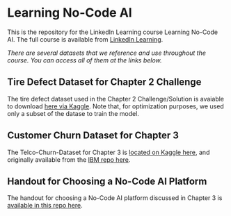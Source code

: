 # Learning No-Code AI

This is the repository for the LinkedIn Learning course Learning No-Code AI. The full course is available from [LinkedIn Learning][lil-course-url].

_There are several datasets that we reference and use throughout the course. You can access all of them at the links below._


## Tire Defect Dataset for Chapter 2 Challenge

The tire defect dataset used in the Chapter 2 Challenge/Solution is avaiable to download [here via Kaggle](https://www.kaggle.com/datasets/jehanbhathena/tire-texture-image-recognition). Note that, for optimization purposes, we used only a subset of the datase to train the model.

## Customer Churn Dataset for Chapter 3

The Telco-Churn-Dataset for Chapter 3 is [located on Kaggle here](https://www.kaggle.com/datasets/yeanzc/telco-customer-churn-ibm-dataset), and originally available from the [IBM repo here](https://github.com/IBM/telco-customer-churn-on-icp4d).

## Handout for Choosing a No-Code AI Platform

The handout for choosing a No-Code AI platform discussed in Chapter 3 is [available in this repo here](/Handout.md).

[0]: # (Replace these placeholder URLs with actual course URLs)

[lil-course-url]: https://www.linkedin.com/learning/
[lil-thumbnail-url]: http://

